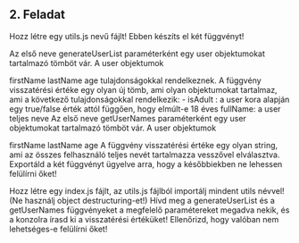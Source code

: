 ## 2. Feladat
Hozz létre egy utils.js nevű fájlt!
Ebben készíts el két függvényt!

Az első neve generateUserList paraméterként egy user objektumokat tartalmazó tömböt vár.
A user objektumok

firstName
lastName
age tulajdonságokkal rendelkeznek.
A függvény visszatérési értéke egy olyan új tömb, ami olyan objektumokat tartalmaz, ami a következő tulajdonságokkal rendelkezik: - isAdult : a user kora alapján egy true/false érték attól függően, hogy elmúlt-e 18 éves
fullName: a user teljes neve
Az első neve getUserNames paraméterként egy user objektumokat tartalmazó tömböt vár.
A user objektumok

firstName
lastName
age A függvény visszatérési értéke egy olyan string, ami az összes felhasználó teljes nevét tartalmazza vesszővel elválasztva.
Exportáld a két függvényt ügyelve arra, hogy a későbbiekben ne lehessen felülírni őket!

Hozz létre egy index.js fájlt, az utils.js fájlból importálj mindent utils névvel! (Ne használj object destructuring-et!)
Hívd meg a generateUserList és a getUserNames függvényeket a megfelelő paramétereket megadva nekik, és a konzolra írasd ki a visszatérési értéküket!
Ellenőrizd, hogy valóban nem lehetséges-e felülírni őket!